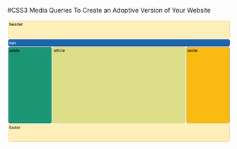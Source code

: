 #CSS3 Media Queries To Create an Adoptive Version of Your Website

![demo.gif](./assets/images/demo.gif)
